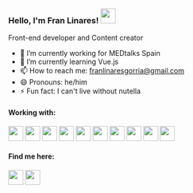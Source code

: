 ### Hello,  I'm Fran Linares! <img src="https://raw.githubusercontent.com/MartinHeinz/MartinHeinz/master/wave.gif" width="30px">

Front-end developer and Content creator

- 🔭 I’m currently working for MEDtalks Spain
- 🌱 I’m currently learning Vue.js
- 📫 How to reach me: franlinaresgorria@gmail.com
- 😄 Pronouns: he/him
- ⚡ Fun fact: I can't live without nutella

#### Working with:

<img src="https://img.icons8.com/color/48/000000/javascript.png" height='30' /> <img src="https://img.icons8.com/color/48/000000/typescript.png" height='30'/> <img src="https://img.icons8.com/color/48/000000/angularjs.png" height='30'/> <img src="https://img.icons8.com/color/48/000000/vue-js.png" height='30'/> <img src="https://img.icons8.com/color/48/000000/nodejs.png" height='30'/> <img src="https://img.icons8.com/color/48/000000/html-5.png"  height='30'/> <img src="https://img.icons8.com/color/48/000000/css3.png"  height='30'/> <img src="https://img.icons8.com/color/48/000000/bootstrap.png" height='30'/> <img src="https://img.icons8.com/color/48/000000/sass.png" height='30'/> <img src="https://img.icons8.com/ios-filled/50/000000/jquery.png" height='30'/>

#### Find me here:

[<img src="https://img.icons8.com/fluent-systems-filled/48/000000/github.png" height='30'/>](https://github.com/franlinares)  [<img src="https://img.icons8.com/fluent/48/000000/linkedin.png" height='30'/>](https://www.linkedin.com/in/franciscolinaresgorria/)  
